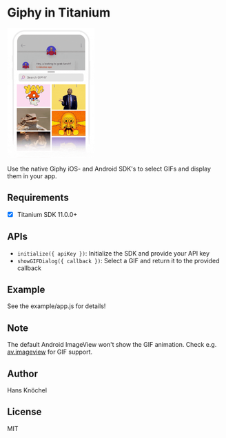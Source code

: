 # Giphy in Titanium

<img src="./.github/giphy-sdk.gif" height="300" />

Use the native Giphy iOS- and Android SDK's to select GIFs and display them in your app.

## Requirements

- [x] Titanium SDK 11.0.0+

## APIs

- `initialize({ apiKey })`: Initialize the SDK and provide your API key
- `showGIFDialog({ callback })`: Select a GIF and return it to the provided callback

## Example

See the example/app.js for details!

## Note

The default Android ImageView won't show the GIF animation. Check e.g. [av.imageview](https://github.com/AndreaVitale/av.imageview) for GIF support.

## Author

Hans Knöchel

## License

MIT
